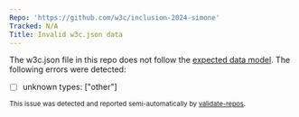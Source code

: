 ```yaml
---
Repo: 'https://github.com/w3c/inclusion-2024-simone'
Tracked: N/A
Title: Invalid w3c.json data
---
```


The w3c.json file in this repo does not follow the [expected data model](https://w3c.github.io/w3c.json.html). The following errors were detected:
* [ ] unknown types: ["other"]

<sub>This issue was detected and reported semi-automatically by [validate-repos](https://github.com/w3c/validate-repos/).</sub>
